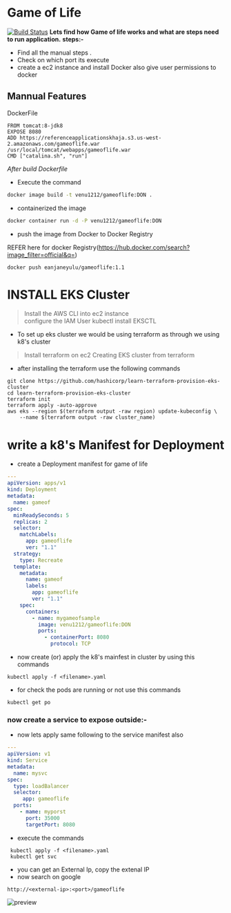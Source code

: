 # Game of Life

[![Build Status](https://travis-ci.org/joemccann/dillinger.svg?branch=master)](https://travis-ci.org/joemccann/dillinger)
**Lets find how  Game of life works and  what are steps need to run application.**
**steps:-**

- Find all the manual steps .
- Check on which port its execute
- create a ec2 instance and install Docker also give user permissions to docker
 

## Mannual Features 
DockerFile
```
FROM tomcat:8-jdk8
EXPOSE 8080
ADD https://referenceapplicationskhaja.s3.us-west-2.amazonaws.com/gameoflife.war /usr/local/tomcat/webapps/gameoflife.war
CMD ["catalina.sh", "run"]
```
*After build Dockerfile*
- Execute the command
```sh
docker image build -t venu1212/gameoflife:DON .
```
- containerized the image 
```sh
docker container run -d -P venu1212/gameoflife:DON
```
- push the image from Docker to  Docker Registry

REFER here for  docker Registry(https://hub.docker.com/search?image_filter=official&q=)

```
docker push eanjaneyulu/gameoflife:1.1
```
# INSTALL EKS Cluster

>Install the AWS CLI into ec2 instance  
> configure the  IAM User
> kubectl  install 
> EKSCTL
- To set up eks cluster we would be using terraform  as through we using k8's cluster
> Install terraform on ec2
> Creating EKS cluster from terraform 
- after installing the terraform use the following commands 
```
git clone https://github.com/hashicorp/learn-terraform-provision-eks-cluster
cd learn-terraform-provision-eks-cluster
terraform init
terraform apply -auto-approve
aws eks --region $(terraform output -raw region) update-kubeconfig \
    --name $(terraform output -raw cluster_name) 
```
# write a k8's  Manifest for Deployment
- create a Deployment manifest for game of life
```yaml
---
apiVersion: apps/v1
kind: Deployment
metadata: 
  name: gameof
spec:
  minReadySeconds: 5
  replicas: 2
  selector:
    matchLabels:
      app: gameoflife
      ver: "1.1"
  strategy:
    type: Recreate
  template:
    metadata:
      name: gameof
      labels:
        app: gameoflife
        ver: "1.1"
    spec:
      containers:
        - name: mygameofsample
          image: venu1212/gameoflife:DON
          ports:
            - containerPort: 8080
              protocol: TCP
```


* now create (or) apply the k8's mainfest in cluster by using this commands
```
kubectl apply -f <filename>.yaml
```
* for check the pods are running or not use this commands    
```
kubectl get po
```
### now create a service to expose outside:-


* now lets apply same following to the service manifest also

```yaml
---
apiVersion: v1
kind: Service
metadata: 
  name: mysvc
spec:
  type: loadBalancer
  selector:
     app: gameoflife
  ports:
    - mame: myporst
      port: 35000
      targetPort: 8080
```
* execute the commands
```
 kubectl apply -f <filename>.yaml
 kubectl get svc
 ```
* you can get an External Ip, copy the extenal IP 
 * now search on google
 ```
 http://<external-ip>:<port>/gameoflife
 ```
 ![preview](https://i0.wp.com/directdevops.blog/wp-content/uploads/2022/11/container26.png?w=800&ssl=1)
 
